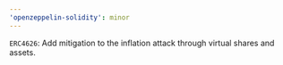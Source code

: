 ```yaml
---
'openzeppelin-solidity': minor
---
```


`ERC4626`: Add mitigation to the inflation attack through virtual shares and assets.
